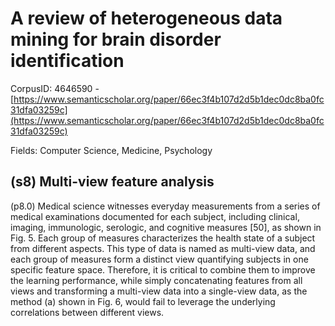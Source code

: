 # A review of heterogeneous data mining for brain disorder identification

CorpusID: 4646590 - [https://www.semanticscholar.org/paper/66ec3f4b107d2d5b1dec0dc8ba0fc31dfa03259c](https://www.semanticscholar.org/paper/66ec3f4b107d2d5b1dec0dc8ba0fc31dfa03259c)

Fields: Computer Science, Medicine, Psychology

## (s8) Multi-view feature analysis
(p8.0) Medical science witnesses everyday measurements from a series of medical examinations documented for each subject, including clinical, imaging, immunologic, serologic, and cognitive measures [50], as shown in Fig. 5. Each group of measures characterizes the health state of a subject from different aspects. This type of data is named as multi-view data, and each group of measures form a distinct view quantifying subjects in one specific feature space. Therefore, it is critical to combine them to improve the learning performance, while simply concatenating features from all views and transforming a multi-view data into a single-view data, as the method (a) shown in Fig. 6, would fail to leverage the underlying correlations between different views.
